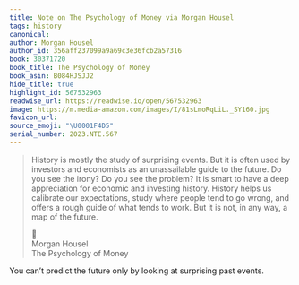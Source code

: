 ```yaml
---
title: Note on The Psychology of Money via Morgan Housel
tags: history
canonical:
author: Morgan Housel
author_id: 356aff237099a9a69c3e36fcb2a57316
book: 30371720
book_title: The Psychology of Money
book_asin: B084HJSJJ2
hide_title: true
highlight_id: 567532963
readwise_url: https://readwise.io/open/567532963
image: https://m.media-amazon.com/images/I/81sLmoRqLiL._SY160.jpg
favicon_url:
source_emoji: "\U0001F4D5"
serial_number: 2023.NTE.567
---
```

> History is mostly the study of surprising events. But it is often used by investors and economists as an unassailable guide to the future. Do you see the irony? Do you see the problem? It is smart to have a deep appreciation for economic and investing history. History helps us calibrate our expectations, study where people tend to go wrong, and offers a rough guide of what tends to work. But it is not, in any way, a map of the future.
> <div class="quoteback-footer"><div class="quoteback-avatar"><span class="mini-emoji"> 📕</span></div><div class="quoteback-metadata"><div class="metadata-inner"><span style="display:none">FROM:</span><div aria-label="Morgan Housel" class="quoteback-author"> Morgan Housel</div><div aria-label="The Psychology of Money" class="quoteback-title"> The Psychology of Money</div></div></div></div>

You can’t predict the future only by looking at surprising past events.